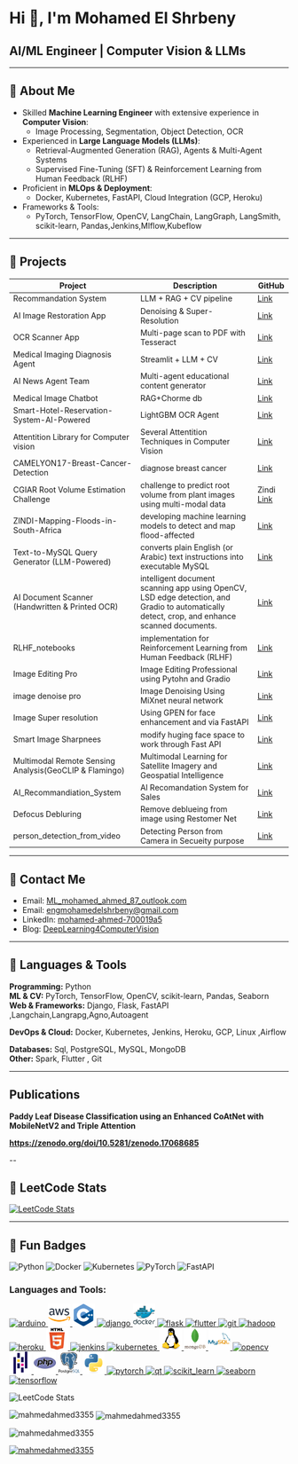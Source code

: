 # Hi 👋, I'm Mohamed El Shrbeny

## AI/ML Engineer | Computer Vision & LLMs

---

## 🔹 About Me

- Skilled **Machine Learning Engineer** with extensive experience in **Computer Vision**:
  - Image Processing, Segmentation, Object Detection, OCR
- Experienced in **Large Language Models (LLMs)**:
  - Retrieval-Augmented Generation (RAG), Agents & Multi-Agent Systems
  - Supervised Fine-Tuning (SFT) & Reinforcement Learning from Human Feedback (RLHF)
- Proficient in **MLOps & Deployment**:
  - Docker, Kubernetes, FastAPI, Cloud Integration (GCP, Heroku)
- Frameworks & Tools:
  - PyTorch, TensorFlow, OpenCV, LangChain, LangGraph, LangSmith, scikit-learn, Pandas,Jenkins,Mlflow,Kubeflow

---

## 🔹 Projects

| Project | Description | GitHub |
|---------|-------------|--------|
| Recommandation System | LLM + RAG + CV pipeline | [Link](https://github.com/mahmedahmed3355/AI_Recommandiation_System) |
| AI Image Restoration App | Denoising & Super-Resolution | [Link](https://github.com/mohamed12ahmed/ai_image_restoration_app) |
| OCR Scanner App | Multi-page scan to PDF with Tesseract | [Link](https://github.com/mohamed12ahmed/ocr_scanner_app) |
| Medical Imaging Diagnosis Agent | Streamlit + LLM + CV | [Link](https://github.com/mohamed12ahmed/medical_imaging_agent) |
| AI News Agent Team | Multi-agent educational content generator | [Link](https://github.com/mahmedahmed3355/News_Research-AI) |
| Medical Image Chatbot   | RAG+Chorme db|[Link](https://github.com/mahmedahmed3355/Medical_chatbot_RAG)|
| Smart-Hotel-Reservation-System-AI-Powered|LightGBM OCR Agent|[Link](https://github.com/mahmedahmed3355/Smart-Hotel-Reservation-System-AI-Powered)
|Attentition Library for Computer vision| Several Attentition Techniques in Computer Vision|[Link](https://github.com/mahmedahmed3355/attention-in-cv)
|CAMELYON17-Breast-Cancer-Detection| diagnose breast cancer|[Link](https://github.com/mahmedahmed3355/CAMELYON17-Breast-Cancer-Detection)|
|CGIAR Root Volume Estimation Challenge|challenge to predict root volume from plant images using multi-modal data| Zindi [Link](https://github.com/mahmedahmed3355/CGIAR-Root-Volume-Estimation-Challenge)
|ZINDI-Mapping-Floods-in-South-Africa|developing machine learning models to detect and map flood-affected|[Link](https://github.com/mahmedahmed3355/ZINDI--Mapping-Floods-in-South-Africa)
|Text-to-MySQL Query Generator (LLM-Powered)| converts plain English (or Arabic) text instructions into executable MySQL|[Link](https://github.com/mahmedahmed3355/Text-to-MySQL-Queries)
|AI Document Scanner (Handwritten & Printed OCR)| intelligent document scanning app using OpenCV, LSD edge detection, and Gradio to automatically detect, crop, and enhance scanned documents.|[Link](https://huggingface.co/spaces/mohamed12ahmed/OCRscanFix)
|RLHF_notebooks| implementation for Reinforcement Learning from Human Feedback (RLHF)|[Link](https://github.com/mahmedahmed3355/RLHF_notebooks)
|Image Editing Pro|Image Editing Professional using Pytohn and Gradio |[Link](https://huggingface.co/spaces/mohamed12ahmed/image_edit)
|image denoise pro|Image Denoising Using MiXnet neural network|[Link](https://huggingface.co/spaces/mohamed12ahmed/image_denoise_pro)
|Image Super resolution| Using GPEN for face enhancement and via FastAPI|[Link](https://huggingface.co/spaces/mohamed12ahmed/GPEN)
|Smart Image Sharpnees| modify huging face space to work through Fast API|[Link](https://huggingface.co/spaces/mohamed12ahmed/smart-image-sharpening-with-analysis)
|Multimodal Remote Sensing Analysis(GeoCLIP & Flamingo)|Multimodal Learning for Satellite Imagery and Geospatial Intelligence|[Link](https://github.com/mahmedahmed3355/Multimodal-RemoteSensing-Understanding)
|AI_Recommandiation_System|AI Recomandation System for Sales|[Link](https://github.com/mahmedahmed3355/AI_Recommandiation_System)
|Defocus Debluring|Remove deblueing from image using Restomer Net|[Link](https://huggingface.co/spaces/mohamed12ahmed/defocus-debluring)
|person_detection_from_video|Detecting Person from Camera in Secueity purpose|[Link](https://github.com/mahmedahmed3355/person_detection_from_video)
---

## 🔹 Contact Me

- Email: [ML_mohamed_ahmed_87_outlook.com](mailto:ML_mohamed_ahmed_87_outlook.com)  
- Email: [engmohamedelshrbeny@gmail.com](mailto:engmohamedelshrbeny@gmail.com)  
- LinkedIn: [mohamed-ahmed-700019a5](https://www.linkedin.com/in/mohamed-ahmed-700019a5/)  
- Blog: [DeepLearning4ComputerVision](https://deeplearning4computervision.blogspot.com/)

---

## 🔹 Languages & Tools

**Programming:** Python   
**ML & CV:** PyTorch, TensorFlow, OpenCV, scikit-learn, Pandas, Seaborn  
**Web & Frameworks:** Django, Flask, FastAPI ,Langchain,Langrapg,Agno,Autoagent

**DevOps & Cloud:** Docker, Kubernetes, Jenkins, Heroku, GCP, Linux ,Airflow 

**Databases:** Sql, PostgreSQL, MySQL, MongoDB  
**Other:** Spark, Flutter , Git  

---
## Publications

**Paddy Leaf Disease Classification using an Enhanced CoAtNet with MobileNetV2 and Triple Attention**

**https://zenodo.org/doi/10.5281/zenodo.17068685**

--

## 🔹 LeetCode Stats

[![LeetCode Stats](https://leetcode-stats-six.vercel.app/api/?username=mahmedahmed3355&theme=dark)](https://leetcode.com/mahmedahmed3355/)

---

## 🔹 Fun Badges

![Python](https://img.shields.io/badge/Python-3776AB?style=for-the-badge&logo=python&logoColor=white)
![Docker](https://img.shields.io/badge/Docker-2496ED?style=for-the-badge&logo=docker&logoColor=white)
![Kubernetes](https://img.shields.io/badge/Kubernetes-326CE5?style=for-the-badge&logo=kubernetes&logoColor=white)
![PyTorch](https://img.shields.io/badge/PyTorch-EE4C2C?style=for-the-badge&logo=pytorch&logoColor=white)
![FastAPI](https://img.shields.io/badge/FastAPI-009688?style=for-the-badge&logo=fastapi&logoColor=white)

<h3 align="left">Languages and Tools:</h3>
<p align="left"> <a href="https://www.arduino.cc/" target="_blank" rel="noreferrer"> <img src="https://cdn.worldvectorlogo.com/logos/arduino-1.svg" alt="arduino" width="40" height="40"/> </a> <a href="https://aws.amazon.com" target="_blank" rel="noreferrer"> <img src="https://raw.githubusercontent.com/devicons/devicon/master/icons/amazonwebservices/amazonwebservices-original-wordmark.svg" alt="aws" width="40" height="40"/> </a> <a href="https://www.w3schools.com/cpp/" target="_blank" rel="noreferrer"> <img src="https://raw.githubusercontent.com/devicons/devicon/master/icons/cplusplus/cplusplus-original.svg" alt="cplusplus" width="40" height="40"/> </a> <a href="https://www.djangoproject.com/" target="_blank" rel="noreferrer"> <img src="https://cdn.worldvectorlogo.com/logos/django.svg" alt="django" width="40" height="40"/> </a> <a href="https://www.docker.com/" target="_blank" rel="noreferrer"> <img src="https://raw.githubusercontent.com/devicons/devicon/master/icons/docker/docker-original-wordmark.svg" alt="docker" width="40" height="40"/> </a> <a href="https://flask.palletsprojects.com/" target="_blank" rel="noreferrer"> <img src="https://www.vectorlogo.zone/logos/pocoo_flask/pocoo_flask-icon.svg" alt="flask" width="40" height="40"/> </a> <a href="https://flutter.dev" target="_blank" rel="noreferrer"> <img src="https://www.vectorlogo.zone/logos/flutterio/flutterio-icon.svg" alt="flutter" width="40" height="40"/> </a> <a href="https://git-scm.com/" target="_blank" rel="noreferrer"> <img src="https://www.vectorlogo.zone/logos/git-scm/git-scm-icon.svg" alt="git" width="40" height="40"/> </a> <a href="https://hadoop.apache.org/" target="_blank" rel="noreferrer"> <img src="https://www.vectorlogo.zone/logos/apache_hadoop/apache_hadoop-icon.svg" alt="hadoop" width="40" height="40"/> </a> <a href="https://heroku.com" target="_blank" rel="noreferrer"> <img src="https://www.vectorlogo.zone/logos/heroku/heroku-icon.svg" alt="heroku" width="40" height="40"/> </a> <a href="https://www.w3.org/html/" target="_blank" rel="noreferrer"> <img src="https://raw.githubusercontent.com/devicons/devicon/master/icons/html5/html5-original-wordmark.svg" alt="html5" width="40" height="40"/> </a> <a href="https://www.jenkins.io" target="_blank" rel="noreferrer"> <img src="https://www.vectorlogo.zone/logos/jenkins/jenkins-icon.svg" alt="jenkins" width="40" height="40"/> </a> <a href="https://kubernetes.io" target="_blank" rel="noreferrer"> <img src="https://www.vectorlogo.zone/logos/kubernetes/kubernetes-icon.svg" alt="kubernetes" width="40" height="40"/> </a> <a href="https://www.linux.org/" target="_blank" rel="noreferrer"> <img src="https://raw.githubusercontent.com/devicons/devicon/master/icons/linux/linux-original.svg" alt="linux" width="40" height="40"/> </a> <a href="https://www.mongodb.com/" target="_blank" rel="noreferrer"> <img src="https://raw.githubusercontent.com/devicons/devicon/master/icons/mongodb/mongodb-original-wordmark.svg" alt="mongodb" width="40" height="40"/> </a> <a href="https://www.mysql.com/" target="_blank" rel="noreferrer"> <img src="https://raw.githubusercontent.com/devicons/devicon/master/icons/mysql/mysql-original-wordmark.svg" alt="mysql" width="40" height="40"/> </a> <a href="https://opencv.org/" target="_blank" rel="noreferrer"> <img src="https://www.vectorlogo.zone/logos/opencv/opencv-icon.svg" alt="opencv" width="40" height="40"/> </a> <a href="https://pandas.pydata.org/" target="_blank" rel="noreferrer"> <img src="https://raw.githubusercontent.com/devicons/devicon/2ae2a900d2f041da66e950e4d48052658d850630/icons/pandas/pandas-original.svg" alt="pandas" width="40" height="40"/> </a> <a href="https://www.php.net" target="_blank" rel="noreferrer"> <img src="https://raw.githubusercontent.com/devicons/devicon/master/icons/php/php-original.svg" alt="php" width="40" height="40"/> </a> <a href="https://www.postgresql.org" target="_blank" rel="noreferrer"> <img src="https://raw.githubusercontent.com/devicons/devicon/master/icons/postgresql/postgresql-original-wordmark.svg" alt="postgresql" width="40" height="40"/> </a> <a href="https://www.python.org" target="_blank" rel="noreferrer"> <img src="https://raw.githubusercontent.com/devicons/devicon/master/icons/python/python-original.svg" alt="python" width="40" height="40"/> </a> <a href="https://pytorch.org/" target="_blank" rel="noreferrer"> <img src="https://www.vectorlogo.zone/logos/pytorch/pytorch-icon.svg" alt="pytorch" width="40" height="40"/> </a> <a href="https://www.qt.io/" target="_blank" rel="noreferrer"> <img src="https://upload.wikimedia.org/wikipedia/commons/0/0b/Qt_logo_2016.svg" alt="qt" width="40" height="40"/> </a> <a href="https://scikit-learn.org/" target="_blank" rel="noreferrer"> <img src="https://upload.wikimedia.org/wikipedia/commons/0/05/Scikit_learn_logo_small.svg" alt="scikit_learn" width="40" height="40"/> </a> <a href="https://seaborn.pydata.org/" target="_blank" rel="noreferrer"> <img src="https://seaborn.pydata.org/_images/logo-mark-lightbg.svg" alt="seaborn" width="40" height="40"/> </a> <a href="https://www.tensorflow.org" target="_blank" rel="noreferrer"> <img src="https://www.vectorlogo.zone/logos/tensorflow/tensorflow-icon.svg" alt="tensorflow" width="40" height="40"/> </a> </p>

![LeetCode Stats](https://leetcode.card.workers.dev/mohamed2236945?theme=default&font=baloo&extension=null)

<p><img align="left" src="https://github-readme-stats.vercel.app/api/top-langs?username=mahmedahmed3355&show_icons=true&locale=en&layout=compact" alt="mahmedahmed3355" /></p>

<p>&nbsp;<img align="center" src="https://github-readme-stats.vercel.app/api?username=mahmedahmed3355&show_icons=true&locale=en" alt="mahmedahmed3355" /></p>

<p align="left"> <img src="https://komarev.com/ghpvc/?username=mahmedahmed3355&label=Profile%20views&color=0e75b6&style=flat" alt="mahmedahmed3355" /> </p>

<p align="left"> <a href="https://github.com/ryo-ma/github-profile-trophy"><img src="https://github-profile-trophy.vercel.app/?username=mahmedahmed3355" alt="mahmedahmed3355" /></a> </p>
<!--img src="https://github.com/SP-XD/SP-XD/blob/main/images/this_page_is.gif?raw=true"  width="40%"/-->

</div>
